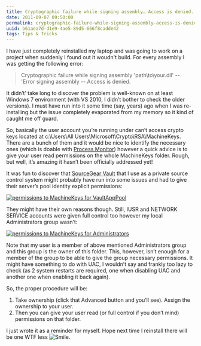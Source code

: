 ```yaml
---
title: Cryptographic failure while signing assembly… Access is denied.
date: 2011-09-07 09:50:00
permalink: cryptographic-failure-while-signing-assembly-access-is-denied
uuid: b61aea7d-d1e9-4ae5-89d5-666f8cadde42
tags: Tips & Tricks
---
```


I have just completely reinstalled my laptop and was going to work on a project when suddenly I found out it woudn't build. For every assembly I was getting the following error:

> Cryptographic failure while signing assembly 'path\to\your.dll' -- 'Error signing assembly -- Access is denied.

It didn’t’ take long to discover the problem is well-known on at least Windows 7 environment (with VS 2010, I didn’t bother to check the older versions). I must have run into it some time (say, years) ago when I was re-installing but the issue completely evaporated from my memory so it kind of caught me off guard.

So, basically the user account you’re running under can’t access crypto keys located at c:\Users\All Users\Microsoft\Crypto\RSA\MachineKeys\. There are a bunch of them and it would be nice to identify the necessary ones (which is doable with [Process Monitor](http://technet.microsoft.com/en-us/sysinternals/bb896645)) however a quick advice is to give your user read permissions on the whole MachineKeys folder. Rough, but well, it’s amazing it hasn’t been officially addressed yet!

It was fun to discover that [SourceGear Vault](http://www.sourcegear.com/) that I use as a private source control system might probably have run into some issues and had to give their server’s pool identity explicit permissions:

[![permissions to MachineKeys for VaultAppPool](https://blogcontent.azureedge.net/machinekeys_vaultapppool._thumb.png "permissions to MachineKeys for VaultAppPool")](https://blogcontent.azureedge.net/machinekeys_vaultapppool..png)

They might have their own reasons though. Still, IUSR and NETWORK SERVICE accounts were given full control too however my local Administrators group wasn’t:

[![permissions to MachineKeys for Administrators](https://blogcontent.azureedge.net/machinekeys_administrators._thumb.png "permissions to MachineKeys for Administrators")](https://blogcontent.azureedge.net/machinekeys_administrators..png)

Note that my user is a member of above mentioned Administrators group and this group is the owner of this folder. This, however, isn’t enough for a member of the group to be able to give the group necessary permissions. It might have something to do with UAC, I wouldn’t say and frankly too lazy to check (as 2 system restarts are required, one when disabling UAC and another one when enabling it back again).

So, the proper procedure will be:

1.  Take ownership (click that Advanced button and you’ll see). Assign the ownership to your user.
2.  Then you can give your user read (or full control if you don’t mind) permissions on that folder.

I just wrote it as a reminder for myself. Hope next time I reinstall there will be one WTF less ![Smile](https://blogcontent.azureedge.net/wlEmoticon-smile_2.png "Smile").